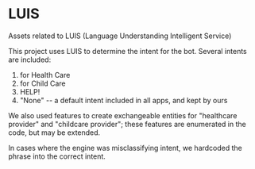 # LUIS
Assets related to LUIS (Language Understanding Intelligent Service)

This project uses LUIS to determine the intent for the bot.  Several intents are included:
1) for Health Care
2) for Child Care
3) HELP!  
4) "None" -- a default intent included in all apps, and kept by ours

We also used features to create exchangeable entities for "healthcare provider" and "childcare provider";  these features are enumerated in the code, but may be extended.

In cases where the engine was misclassifying intent, we hardcoded the phrase into the correct intent.
